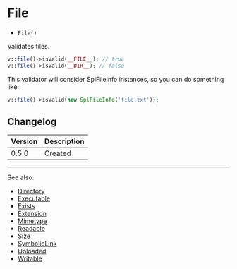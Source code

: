 # File

- `File()`

Validates files.

```php
v::file()->isValid(__FILE__); // true
v::file()->isValid(__DIR__); // false
```

This validator will consider SplFileInfo instances, so you can do something like:

```php
v::file()->isValid(new SplFileInfo('file.txt'));
```

## Changelog

Version | Description
--------|-------------
  0.5.0 | Created

***
See also:

- [Directory](Directory.md)
- [Executable](Executable.md)
- [Exists](Exists.md)
- [Extension](Extension.md)
- [Mimetype](Mimetype.md)
- [Readable](Readable.md)
- [Size](Size.md)
- [SymbolicLink](SymbolicLink.md)
- [Uploaded](Uploaded.md)
- [Writable](Writable.md)

